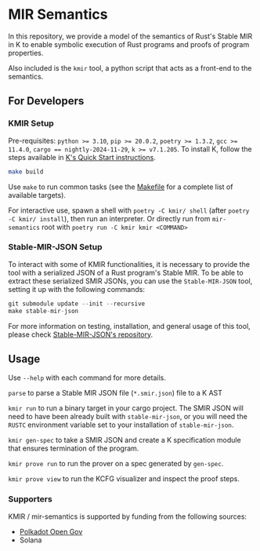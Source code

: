# MIR Semantics

In this repository, we provide a model of the semantics of Rust's Stable MIR in K to enable symbolic execution of Rust programs and proofs of program properties.

Also included is the `kmir` tool, a python script that acts as a front-end to the semantics.


## For Developers

### KMIR Setup

Pre-requisites: `python >= 3.10`, `pip >= 20.0.2`, `poetry >= 1.3.2`, `gcc >= 11.4.0`, `cargo == nightly-2024-11-29`, `k >= v7.1.205`. To install K, follow the steps available in [K's Quick Start instructions](https://github.com/runtimeverification/k?tab=readme-ov-file#quick-start). 

```bash
make build
```

Use `make` to run common tasks (see the [Makefile](Makefile) for a complete list of available targets).

For interactive use, spawn a shell with `poetry -C kmir/ shell` (after `poetry -C kmir/ install`), then run an interpreter. Or directly run from `mir-semantics` root with `poetry run -C kmir kmir <COMMAND>`

### Stable-MIR-JSON Setup

To interact with some of KMIR functionalities, it is necessary to provide the tool with a serialized JSON of a Rust program's Stable MIR. To be able to extract these serialized SMIR JSONs, you can use the `Stable-MIR-JSON` tool, setting it up with the following commands:

```Rust
git submodule update --init --recursive
make stable-mir-json
```

For more information on testing, installation, and general usage of this tool, please check [Stable-MIR-JSON's repository](https://github.com/runtimeverification/stable-mir-json/).

## Usage

Use `--help` with each command for more details.

`parse` to parse a Stable MIR JSON file (`*.smir.json`) file to a K AST

`kmir run` to run a binary target in your cargo project. The SMIR JSON will need to have been already built with `stable-mir-json`, or you will need the `RUSTC` environment variable set to your installation of `stable-mir-json`.

`kmir gen-spec` to take a SMIR JSON and create a K specification module that ensures termination of the program.

`kmir prove run` to run the prover on a spec generated by `gen-spec`.

`kmir prove view` to run the KCFG visualizer and inspect the proof steps.

### Supporters

KMIR / mir-semantics is supported by funding from the following sources:
- [Polkadot Open Gov](https://polkadot.subsquare.io/referenda/749)
- Solana
